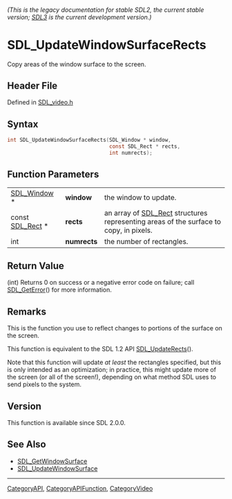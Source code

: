 ###### (This is the legacy documentation for stable SDL2, the current stable version; [SDL3](https://wiki.libsdl.org/SDL3/) is the current development version.)
# SDL_UpdateWindowSurfaceRects

Copy areas of the window surface to the screen.

## Header File

Defined in [SDL_video.h](https://github.com/libsdl-org/SDL/blob/SDL2/include/SDL_video.h)

## Syntax

```c
int SDL_UpdateWindowSurfaceRects(SDL_Window * window,
                                 const SDL_Rect * rects,
                                 int numrects);
```

## Function Parameters

|                              |              |                                                                                                   |
| ---------------------------- | ------------ | ------------------------------------------------------------------------------------------------- |
| [SDL_Window](SDL_Window) *   | **window**   | the window to update.                                                                             |
| const [SDL_Rect](SDL_Rect) * | **rects**    | an array of [SDL_Rect](SDL_Rect) structures representing areas of the surface to copy, in pixels. |
| int                          | **numrects** | the number of rectangles.                                                                         |

## Return Value

(int) Returns 0 on success or a negative error code on failure; call
[SDL_GetError](SDL_GetError)() for more information.

## Remarks

This is the function you use to reflect changes to portions of the surface
on the screen.

This function is equivalent to the SDL 1.2 API
[SDL_UpdateRects](SDL_UpdateRects)().

Note that this function will update _at least_ the rectangles specified,
but this is only intended as an optimization; in practice, this might
update more of the screen (or all of the screen!), depending on what method
SDL uses to send pixels to the system.

## Version

This function is available since SDL 2.0.0.

## See Also

- [SDL_GetWindowSurface](SDL_GetWindowSurface)
- [SDL_UpdateWindowSurface](SDL_UpdateWindowSurface)

----
[CategoryAPI](CategoryAPI), [CategoryAPIFunction](CategoryAPIFunction), [CategoryVideo](CategoryVideo)

